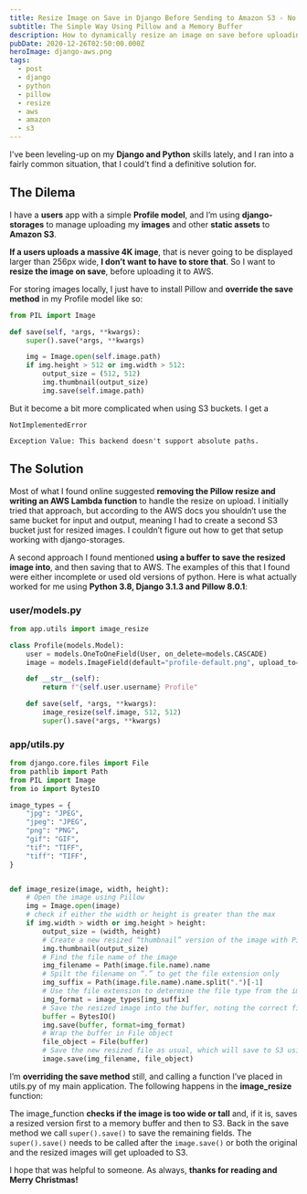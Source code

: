 ```yaml
---
title: Resize Image on Save in Django Before Sending to Amazon S3 - No Lambda Function Required
subtitle: The Simple Way Using Pillow and a Memory Buffer
description: How to dynamically resize an image on save before uploading it to your AWS S3 bucket. No Lambda function required.
pubDate: 2020-12-26T02:50:00.000Z
heroImage: django-aws.png
tags:
  - post
  - django
  - python
  - pillow
  - resize
  - aws
  - amazon
  - s3
---
```


I've been leveling-up on my **Django and Python** skills lately, and I ran into a fairly common situation, that I could’t find a definitive solution for.

## The Dilema

I have a **users** app with a simple **Profile model**, and I’m using **django-storages** to manage uploading my **images** and other **static assets** to **Amazon S3**.

**If a users uploads a massive 4K image**, that is never going to be displayed larger than 256px wide, **I don’t want to have to store that**. So I want to **resize the image on save**, before uploading it to AWS.

For storing images locally, I just have to install Pillow and **override the save method** in my Profile model like so:

```python
from PIL import Image

def save(self, *args, **kwargs):
    super().save(*args, **kwargs)

    img = Image.open(self.image.path)
    if img.height > 512 or img.width > 512:
        output_size = (512, 512)
        img.thumbnail(output_size)
        img.save(self.image.path)
```

But it become a bit more complicated when using S3 buckets. I get a

`NotImplementedError`

`Exception Value: This backend doesn't support absolute paths.`

## The Solution

Most of what I found online suggested **removing the Pillow resize and writing an AWS Lambda function** to handle the resize on upload. I initially tried that approach, but according to the AWS docs you shouldn’t use the same bucket for input and output, meaning I had to create a second S3 bucket just for resized images. I couldn’t figure out how to get that setup working with django-storages.

A second approach I found mentioned **using a buffer to save the resized image into**, and then saving that to AWS. The examples of this that I found were either incomplete or used old versions of python. Here is what actually worked for me using **Python 3.8, Django 3.1.3 and Pillow 8.0.1**:

### user/models.py

```python
from app.utils import image_resize

class Profile(models.Model):
    user = models.OneToOneField(User, on_delete=models.CASCADE)
    image = models.ImageField(default="profile-default.png", upload_to="profile_pics")

    def __str__(self):
        return f"{self.user.username} Profile"

    def save(self, *args, **kwargs):
        image_resize(self.image, 512, 512)
        super().save(*args, **kwargs)
```

### app/utils.py

```python
from django.core.files import File
from pathlib import Path
from PIL import Image
from io import BytesIO

image_types = {
    "jpg": "JPEG",
    "jpeg": "JPEG",
    "png": "PNG",
    "gif": "GIF",
    "tif": "TIFF",
    "tiff": "TIFF",
}


def image_resize(image, width, height):
    # Open the image using Pillow
    img = Image.open(image)
    # check if either the width or height is greater than the max
    if img.width > width or img.height > height:
        output_size = (width, height)
        # Create a new resized “thumbnail” version of the image with Pillow
        img.thumbnail(output_size)
        # Find the file name of the image
        img_filename = Path(image.file.name).name
        # Spilt the filename on “.” to get the file extension only
        img_suffix = Path(image.file.name).name.split(".")[-1]
        # Use the file extension to determine the file type from the image_types dictionary
        img_format = image_types[img_suffix]
        # Save the resized image into the buffer, noting the correct file type
        buffer = BytesIO()
        img.save(buffer, format=img_format)
        # Wrap the buffer in File object
        file_object = File(buffer)
        # Save the new resized file as usual, which will save to S3 using django-storages
        image.save(img_filename, file_object)
```

I’m **overriding the save method** still, and calling a function I’ve placed in utils.py of my main application. The following happens in the **image_resize** function:

The image_function **checks if the image is too wide or tall** and, if it is, saves a resized version first to a memory buffer and then to S3. Back in the save method we call `super().save()` to save the remaining fields. The `super().save()` needs to be called after the `image.save()` or both the original and the resized images will get uploaded to S3.

I hope that was helpful to someone. As always, **thanks for reading and Merry Christmas!**
